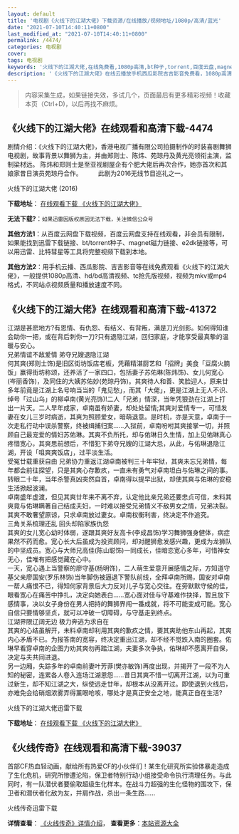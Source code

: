 ```yaml
---
layout: default
title: '电视剧《火线下的江湖大佬》下载资源/在线播放/视频地址/1080p/高清/蓝光'
date: "2021-07-10T14:40:11+0800"
last_modified_at: "2021-07-10T14:40:11+0800"
permalink: /4474/
categories: 电视剧
cover:
tags: 电视剧
keywords: '火线下的江湖大佬,在线免费看,1080p高清,bt种子,torrent,百度云盘,magnet,磁力链,迅雷下载资源'
description: '《火线下的江湖大佬》在线云播放手机西瓜影院吉吉影音免费看，1080p高清bd/hd未删减完整版和tc抢先枪版，mkv/mp4格式，附带bt/torrent种子、magnet/磁力链、百度云盘、网盘资源迅雷下载链接'
---
```


>内容采集生成，如果链接失效，多试几个，页面最后有更多精彩视频！收藏本页（Ctrl+D)，以后再找不麻烦。


## 《火线下的江湖大佬》在线观看和高清下载-4474

剧情介绍：《火线下的江湖大佬》，香港电视广播有限公司拍摄制作的时装喜剧舞狮电视剧，故事背景以舞狮为主，并由郑则士、陈炜、苑琼丹及黄光亮领衔主演，监制梁材远。 陈炜和郑则士是至亚视剧屋企有个肥大佬后再次合作，她亦首次和其娘家昔日演员苑琼丹合作。  　　此剧为2016无线节目巡礼之一。


火线下的江湖大佬 (2016)

**下载地址**： [在线观看下载 《火线下的江湖大佬》](https://www.btbtdy.me/btdy/dy5698.html) 


**无法下载?**：`如果迅雷因版权原因无法下载，关注微信公众号 `

**其他方法1**：从百度云网盘下载视频，百度云网盘支持在线观看，非会员有限制，如果能找到迅雷下载链接、bt/torrent种子、magnet磁力链接、e2dk链接等，可以用迅雷、比特彗星等工具将完整视频下载到本地。

**其他方法2**：用手机云播、西瓜影院、吉吉影音等在线免费观看《火线下的江湖大佬》，一般提供1080p高清、hd/bd高清视频、tc抢先版视频，视频为mkv或mp4格式，不同站点视频质量和播放速度不同。


## 《火线下的江湖大佬》在线观看和高清下载-41372

江湖是甚麽地方?有恩情、有仇怨、有结义、有背叛，满是刀光剑影。如何得知谁会助你一把，或在背后刺你一刀?只有退隐江湖，回归家庭，才能享受最真摰的温暖与安心。<br />兄弟情谊不敌爱情 弟夺兄嫂退隐江湖<br />何其爽(郑则士饰)是旧区街坊饭店老板，凭藉精湛厨艺和「招牌」美食「豆腐火腩饭」赢得街坊称颂，还养活了一家四口，包括妻子苏佑琳(陈炜饰)、女儿何宽心(岑丽香饰)，及同住的大姨苏佑妙(苑琼丹饰)。其爽待人和善、笑脸迎人，原来廿多年前竟是江湖上名号响当当的「鬼见愁」，而其「大佬」，更是江湖上无人不识、绰号「过山乌」的柳卓南(黄光亮饰)!二人「兄弟」情深，当年凭狠劲在江湖上打出一片天。二人早年成家，卓南虽有娇妻，却处处留情;其爽对爱情专一，可惜发妻在女儿三岁时病逝，其爽为照顾爱女，暗萌退意。是时机，亦是天意，卓南于一次走私行动中误杀警察，终被缉捕归案&hellip;…入狱前，卓南吩咐其爽接掌一切，并照顾自己最宠爱的情妇苏佑琳。其爽不负所托，却与佑琳日久生情，加上见佑琳真心疼惜宽心，其爽思前想后，不惜犯下弟夺兄嫂的江湖大忌，从此，与佑琳退隐江湖，开设「咀爽爽饭店」，过平淡生活。<br />受冤廿载重获自由 兄弟协力重返江湖卓南被判三十年牢狱，其爽未忘兄弟情，每年都会前往探望，只是其爽心存歉疚，一直未有勇气对卓南坦白与佑琳之间的事。转眼二十年，当年杀警真凶突然自首，卓南得以提早出狱，却使其爽与佑琳的安稳生活掀起波澜。<br />卓南盛年虚渡，但见其爽廿年来不离不弃，认定他比亲兄弟还要忠贞可信，未料其爽竟与佑琳瞒著自己结成夫妇，一时难以接受兄弟情义不敌男女之情，兄弟决裂。其爽不敢奢望原谅，只求卓南放过妻女。卓南权衡利害，终决定不作追究。<br />三角关系梳理还乱 回头却陷家族仇怨<br />其爽的女儿宽心幼时体弱，遂跟其爽好友高卡(李成昌饰)学习舞狮强身健体，病症果然不药而愈。宽心长大后虽成为投资顾问，却对醒狮愈发感兴趣，更成为龙狮队的中坚成员。宽心与大师兄高佳(陈山聪饰)一同成长，佳暗恋宽心多年，可惜神女无心，佳唯有把感觉藏在心中。<br />一天，宽心遇上当警察的廖守基(杨明饰)，二人萌生爱意开展感情之际，方知道守基父亲廖国安(罗乐林饰)当年脚伤被逼退下警队前线，全拜卓南所赐，国安对卓南一帮人痛恨不已，得知何家背景后大力反对儿子与宽心交往。在旁默默守候的佳，眼看宽心在痛苦中挣扎，决定向她表白&hellip;…宽心面对佳与守基难作抉择，暂且放下感情事，决以女子身份在男人把持的舞狮界闯一番成就，将不可能变成可能。宽心自信只要情够坚贞，就可以冲破一切障碍，与守基走到终点。<br />江湖界限辽阔无边 极力奔逃为求自在<br />其爽的心结虽解开，未料卓南却利用其爽的歉疚之情，要其爽助他东山再起，其爽内心矛盾不已。为报答南的宽容，终决定重出江湖，却不经不觉跌入南的圈套。佑琳早看穿卓南的企图力劝其爽勿再踏江湖，夫妻多次争执，佑琳却不愿离开自保，决定与夫共同进退。<br />另一边厢，失踪多年的卓南前妻叶芳菲(樊亦敏饰)再度出现，并揭开了一段不为人知的秘密，连累各人卷入连场江湖恩怨&hellip;…昔日其爽不惜一切离开江湖，以为可重过新生，却不知江湖之大，纵使远走廿年，却根本从没离开过。即使退到火线后，亦难免会给硝烟浓雾弄得薰眼呛咳，哪处才是真正安全之地，能真正自在生活?


火线下的江湖大佬迅雷下载

**下载地址**： [在线观看下载 《火线下的江湖大佬》](https://www.993dy.com//vod-detail-id-10916.html) 


## 《火线传奇》在线观看和高清下载-39037

首部CF热血轻动画，献给所有热爱CF的小伙伴们！某生化研究所实验体暴走造成了生化危机，研究所惨遭沦陷，保卫者特别行动小组接受命令执行清理任务。与此同时，有一队潜伏者要偷取超级生化样本。在战斗力超强的生化怪物的围攻下，保卫者和潜伏者化敌为友，并肩作战，杀出一条生路......


火线传奇迅雷下载

**详情查看**： [《火线传奇》详情介绍](/movie/39037/)， **查看更多**：[本站资源大全](/movie/t/all/)

